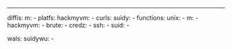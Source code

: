 ---
diffis:
  m:
    -
platfs:
  hackmyvm:
    -
curls:
  suidy:
    -
functions:
  unix:
    -
  m:
    -
  hackmyvm:
    -
  brute:
    -
  credz:
    -
  ssh:
    -
  suid:
    -

wals:
  suidywu:
    -
